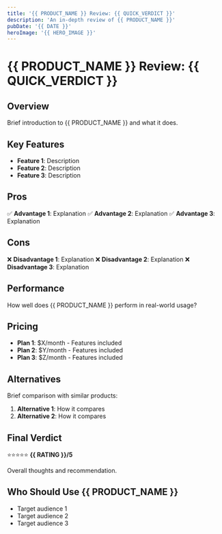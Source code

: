 ```yaml
---
title: '{{ PRODUCT_NAME }} Review: {{ QUICK_VERDICT }}'
description: 'An in-depth review of {{ PRODUCT_NAME }}'
pubDate: '{{ DATE }}'
heroImage: '{{ HERO_IMAGE }}'
---
```


# {{ PRODUCT_NAME }} Review: {{ QUICK_VERDICT }}

## Overview

Brief introduction to {{ PRODUCT_NAME }} and what it does.

## Key Features

- **Feature 1**: Description
- **Feature 2**: Description  
- **Feature 3**: Description

## Pros

✅ **Advantage 1**: Explanation
✅ **Advantage 2**: Explanation
✅ **Advantage 3**: Explanation

## Cons

❌ **Disadvantage 1**: Explanation
❌ **Disadvantage 2**: Explanation
❌ **Disadvantage 3**: Explanation

## Performance

How well does {{ PRODUCT_NAME }} perform in real-world usage?

## Pricing

- **Plan 1**: $X/month - Features included
- **Plan 2**: $Y/month - Features included
- **Plan 3**: $Z/month - Features included

## Alternatives

Brief comparison with similar products:

1. **Alternative 1**: How it compares
2. **Alternative 2**: How it compares

## Final Verdict

⭐⭐⭐⭐⭐ **{{ RATING }}/5**

Overall thoughts and recommendation.

## Who Should Use {{ PRODUCT_NAME }}

- Target audience 1
- Target audience 2
- Target audience 3
